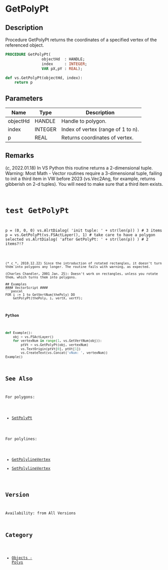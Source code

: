 # GetPolyPt

## Description
Procedure GetPolyPt returns the coordinates of a specified vertex of the referenced object.

```pascal
PROCEDURE GetPolyPt(
				objectHd  : HANDLE;
				index     : INTEGER;
				VAR pX,pY : REAL);
```

```python
def vs.GetPolyPt(objectHd, index):
    return p
```

## Parameters
|Name|Type|Description|
|---|---|---|
|objectHd|HANDLE|Handle to polygon.|
|index|INTEGER|Index of vertex (range of 1 to n).|
|p|REAL|Returns coordinates of vertex.|

## Remarks
(*_c_*, 2022.01.18) In VS Python this routine returns a 2-dimensional tuple. Warning: Most Math - Vector routines require a 3-dimensional tuple, failing to init a third item in VW before 2023 (vs.Vec2Ang, for example, returns gibberish on 2-d tuples). You will need to make sure that a third item exists.
<code lang="py">
# test GetPolyPt
p = (0, 0, 0)
vs.AlrtDialog( 'init tuple: ' + str(len(p)) ) # 3 items
p = vs.GetPolyPt(vs.FSActLayer(), 1) # take care to have a polygon selected
vs.AlrtDialog( 'after GetPolyPt: ' + str(len(p)) ) # 2 items?!?
```

(*_c_*, 2010.12.22) Since the introduction of rotated rectangles, it doesn't turn them into polygons any longer. The routine fails with warning, as expected. 

(Charles Chandler, 2001 Jan. 25): Doesn't work on rectangles, unless you rotate them, which turns them into polygons.

## Examples
#### VectorScript ####
```pascal
FOR i := 1 to GetVertNum(thePoly) DO
    GetPolyPt(thePoly, i, vertX, vertY);
```
#### Python ####
```python
def Example():
    obj = vs.FSActLayer()
    for vertexNum in range(1, vs.GetVertNum(obj)):
        ptVt = vs.GetPolyPt(obj, vertexNum)
        vs.TextOrigin(ptVt[0], ptVt[1])
        vs.CreateText(vs.Concat('vNum: ', vertexNum))
Example()
```

## See Also
For polygons:
* [SetPolyPt](SetPolyPt.md)

For polylines:
* [GetPolylineVertex](GetPolylineVertex.md)
* [SetPolylineVertex](SetPolylineVertex.md)

## Version
Availability: from All Versions

## Category
* [Objects - Polys](../Categories/Objects%20-%20Polys.md)
